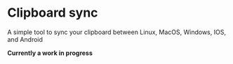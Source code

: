 # Clipboard sync

A simple tool to sync your clipboard between Linux, MacOS, Windows, IOS, and Android

**Currently a work in progress**
